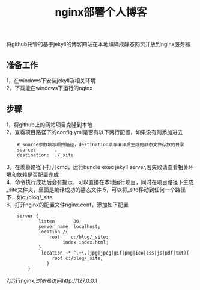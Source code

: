 ﻿---
layout: post
title: nginx部署个人博客
categories: webpage
description: nginx部署个人博客
---
将github托管的基于jekyll的博客网站在本地编译成静态网页并放到nginx服务器  

<!-- more -->

## 准备工作  
1，在windows下安装jekyll及相关环境  
2，下载能在windows下运行的nginx  
## 步骤  
1，将github上的网站项目克隆到本地  
2，查看项目路径下的config.yml是否有以下两行配置，如果没有则添加进去  
```
	# source参数填写项目路径，destination填写编译后生成的静态文件存放的目录
	source:       .
	destination:  ./_site
```  
3，在羡慕路径下打开cmd，运行bundle exec jekyll server,若失败请查看相关环境和依赖是否配置完成  
4，命令执行成功后会有提示，可以直接在本地运行项目，同时在项目路径下生成_site文件夹，里面是编译成功的静态文件
5，可以将_site移动到任何一个路径下，如c:/blog/_site  
6，打开nginx的配置文件nginx.conf，添加如下配置
```
	server {
			listen       80;
			server_name  localhost;
			location /{
				root    c:/blog/_site;
					 index index.html;
			}
			 location ~* ^.+\.(jpg|jpeg|gif|png|ico|css|js|pdf|txt){
				 root c:/blog/_site;
			   }
		}
```
7,运行nginx,浏览器访问http://127.0.0.1


